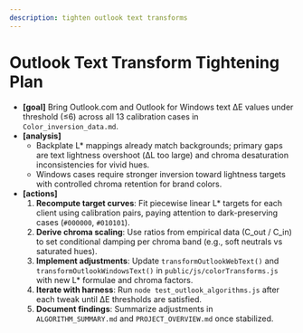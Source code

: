```yaml
---
description: tighten outlook text transforms
---
```


# Outlook Text Transform Tightening Plan

- **[goal]** Bring Outlook.com and Outlook for Windows text ΔE values under threshold (≤6) across all 13 calibration cases in `Color_inversion_data.md`.
- **[analysis]**
  - Backplate L* mappings already match backgrounds; primary gaps are text lightness overshoot (ΔL too large) and chroma desaturation inconsistencies for vivid hues.
  - Windows cases require stronger inversion toward lightness targets with controlled chroma retention for brand colors.
- **[actions]**
  1. **Recompute target curves**: Fit piecewise linear L* targets for each client using calibration pairs, paying attention to dark-preserving cases (`#000000`, `#010101`).
  2. **Derive chroma scaling**: Use ratios from empirical data (C_out / C_in) to set conditional damping per chroma band (e.g., soft neutrals vs saturated hues).
  3. **Implement adjustments**: Update `transformOutlookWebText()` and `transformOutlookWindowsText()` in `public/js/colorTransforms.js` with new L* formulae and chroma factors.
  4. **Iterate with harness**: Run `node test_outlook_algorithms.js` after each tweak until ΔE thresholds are satisfied.
  5. **Document findings**: Summarize adjustments in `ALGORITHM_SUMMARY.md` and `PROJECT_OVERVIEW.md` once stabilized.
